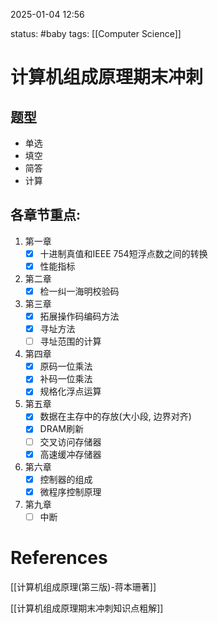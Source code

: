 2025-01-04    12:56

status: #baby 
tags: [[Computer Science]]


# 计算机组成原理期末冲刺

## 题型

- 单选
- 填空
- 简答
- 计算

## 各章节重点: 

1. 第一章
	- [x] 十进制真值和IEEE 754短浮点数之间的转换
	- [x] 性能指标
2. 第二章
	- [x] 检一纠一海明校验码
3. 第三章
	- [x] 拓展操作码编码方法
	- [x] 寻址方法
	- [ ] 寻址范围的计算
4. 第四章
	- [x] 原码一位乘法
	- [x] 补码一位乘法
	- [x] 规格化浮点运算
5. 第五章
	- [x] 数据在主存中的存放(大小段, 边界对齐)
	- [x] DRAM刷新
	- [ ] 交叉访问存储器
	- [x] 高速缓冲存储器
6. 第六章
	- [x] 控制器的组成
	- [x] 微程序控制原理
7. 第九章
	- [ ] 中断

# References

[[计算机组成原理(第三版)-蒋本珊著]]

[[计算机组成原理期末冲刺知识点粗解]]